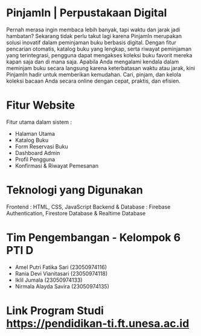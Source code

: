 # PinjamIn | Perpustakaan Digital

Pernah merasa ingin membaca lebih banyak, tapi waktu dan jarak jadi hambatan?
Sekarang tidak perlu takut lagi karena PinjamIn merupakan solusi inovatif dalam peminjaman buku berbasis digital.
Dengan fitur pencarian otomatis, katalog buku yang lengkap, serta riwayat peminjaman yang terintegrasi, pengguna dapat mengakses koleksi buku favorit mereka kapan saja dan di mana saja.
Apabila Anda mengalami kendala dalam meminjam buku secara langsung karena keterbatasan waktu atau jarak, kini PinjamIn hadir untuk memberikan kemudahan.
Cari, pinjam, dan kelola koleksi bacaan Anda secara online dengan cepat, praktis, dan efisien.

# Fitur Website
Fitur utama dalam sistem :
- Halaman Utama
- Katalog Buku
- Form Reservasi Buku
- Dashboard Admin
- Profil Pengguna
- Konfirmasi & Riwayat Pemesanan

# Teknologi yang Digunakan 
Frontend : HTML, CSS, JavaScript
Backend & Database : Firebase Authentication, Firestore Database & Realtime Database

# Tim Pengembangan - Kelompok 6 PTI D
- Amel Putri Fatika Sari (23050974116)
- Rania Devi Vianitasari (23050974118)
- Iklil Jumala           (23050974133)
- Nirmala Alayda Savira  (23050974135)


# Link Program Studi https://pendidikan-ti.ft.unesa.ac.id
  
